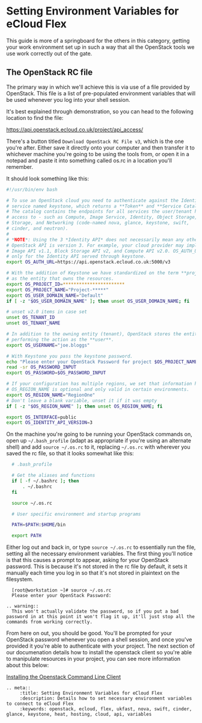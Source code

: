 # Setting Environment Variables for eCloud Flex

This guide is more of a springboard for the others in this category, getting your work environment set up in such a way that all the OpenStack tools we use work correctly out of the gate.

## The OpenStack RC file

The primary way in which we'll achieve this is via use of a file provided by OpenStack. This file is a list of pre-populated environment variables that will be used whenever you log into your shell session.

It's best explained through demonstration, so you can head to the following location to find the file:

<https://api.openstack.ecloud.co.uk/project/api_access/>

There's a button titled `Download OpenStack RC File v3`, which is the one you're after. Either save it directly onto your computer and then transfer it to whichever machine you're going to be using the tools from, or open it in a notepad and paste it into something called os.rc in a location you'll remember.

It should look something like this:

```bash
#!/usr/bin/env bash

# To use an OpenStack cloud you need to authenticate against the Identity
# service named keystone, which returns a **Token** and **Service Catalog**.
# The catalog contains the endpoints for all services the user/tenant has
# access to - such as Compute, Image Service, Identity, Object Storage, Block
# Storage, and Networking (code-named nova, glance, keystone, swift,
# cinder, and neutron).
#
# *NOTE*: Using the 3 *Identity API* does not necessarily mean any other
# OpenStack API is version 3. For example, your cloud provider may implement
# Image API v1.1, Block Storage API v2, and Compute API v2.0. OS_AUTH_URL is
# only for the Identity API served through keystone.
export OS_AUTH_URL=https://api.openstack.ecloud.co.uk:5000/v3

# With the addition of Keystone we have standardized on the term **project**
# as the entity that owns the resources.
export OS_PROJECT_ID=***********************
export OS_PROJECT_NAME="Project-*****"
export OS_USER_DOMAIN_NAME="Default"
if [ -z "$OS_USER_DOMAIN_NAME" ]; then unset OS_USER_DOMAIN_NAME; fi

# unset v2.0 items in case set
unset OS_TENANT_ID
unset OS_TENANT_NAME

# In addition to the owning entity (tenant), OpenStack stores the entity
# performing the action as the **user**.
export OS_USERNAME="joe.bloggs"

# With Keystone you pass the keystone password.
echo "Please enter your OpenStack Password for project $OS_PROJECT_NAME as user $OS_USERNAME: "
read -sr OS_PASSWORD_INPUT
export OS_PASSWORD=$OS_PASSWORD_INPUT

# If your configuration has multiple regions, we set that information here.
# OS_REGION_NAME is optional and only valid in certain environments.
export OS_REGION_NAME="RegionOne"
# Don't leave a blank variable, unset it if it was empty
if [ -z "$OS_REGION_NAME" ]; then unset OS_REGION_NAME; fi

export OS_INTERFACE=public
export OS_IDENTITY_API_VERSION=3
```

On the machine you're going to be running your OpenStack commands on, open up `~/.bash_profile` (adapt as appropriate if you're using an alternate shell) and add `source ~/.os.rc` to it, replacing `~/.os.rc` with wherever you saved the rc file, so that it looks somewhat like this:

```bash
  # .bash_profile

  # Get the aliases and functions
  if [ -f ~/.bashrc ]; then
      . ~/.bashrc
  fi

  source ~/.os.rc

  # User specific environment and startup programs

  PATH=$PATH:$HOME/bin

  export PATH
```

Either log out and back in, or type `source ~/.os.rc` to essentially run the file, setting all the necessary environment variables. The first thing you'll notice is that this causes a prompt to appear, asking for your OpenStack password. This is because it's not stored in the rc file by default, it sets it manually each time you log in so that it's not stored in plaintext on the filesystem.

```console
  [root@workstation ~]# source ~/.os.rc
  Please enter your OpenStack Password:
```

```eval_rst
.. warning::
  This won't actually validate the password, so if you put a bad password in at this point it won't flag it up, it'll just stop all the commands from working correctly.
```

From here on out, you should be good. You'll be prompted for your OpenStack password whenever you open a shell session, and once you've provided it you're able to authenticate with your project. The next section of our documenation details how to install the openstack client so you're able to manipulate resources in your project, you can see more information about this below:

[Installing the Openstack Command Line Client](/ecloud/flex/general/openstackcli)

```eval_rst
.. meta::
     :title: Setting Environment Variables for eCloud Flex
     :description: Details how to set necessary environment variables to connect to eCloud Flex
     :keywords: openstack, ecloud, flex, ukfast, nova, swift, cinder, glance, keystone, heat, hosting, cloud, api, variables
```
